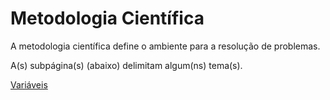 # Metodologia Científica


A metodologia científica define o ambiente para a resolução de problemas.

A(s) subpágina(s) (abaixo) delimitam algum(ns) tema(s).

[Variáveis](variaveis.md)